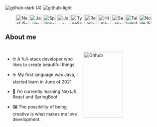 <link rel="stylesheet" href="https://cdn.jsdelivr.net/gh/devicons/devicon@v2.15.1/devicon.min.css">

![github-dark (4)](https://user-images.githubusercontent.com/94193637/210787501-5f111640-623e-4f77-b855-fc352c26faee.png#gh-dark-mode-only)
![github-light](https://user-images.githubusercontent.com/94193637/210789843-0fc80e0a-d51c-4df6-93c8-41167883652f.png#gh-light-mode-only)

<div align="center">
<img align="center" alt="NextJS-logo" height="30" width="40" src="https://cdn.jsdelivr.net/gh/devicons/devicon/icons/nextjs/nextjs-original.svg" title=NextJS /> 
<img align="center" alt="Java-Logo" height="30" width="40" src="https://cdn.jsdelivr.net/gh/devicons/devicon/icons/java/java-plain-wordmark.svg" title=Java /> 
<img align="center" alt="Spring-Logo" height="30" width="40" src="https://cdn.jsdelivr.net/gh/devicons/devicon/icons/spring/spring-original-wordmark.svg" title=Spring-Boot />
<img align="center" alt="Js-Logo" height="30" width="40" src="https://cdn.jsdelivr.net/gh/devicons/devicon/icons/javascript/javascript-original.svg" title=JavaScript />
<img align="center" alt="TypeScript-logo" height="30" width="40" src="https://cdn.jsdelivr.net/gh/devicons/devicon/icons/typescript/typescript-plain.svg" title=TypeScript />
<img align="center" alt="React-logo" height="30" width="40" src="https://cdn.jsdelivr.net/gh/devicons/devicon/icons/react/react-original-wordmark.svg" title=React />
<img align="center" alt="Html-logo" height="30" width="40" src="https://cdn.jsdelivr.net/gh/devicons/devicon/icons/html5/html5-plain-wordmark.svg" title=HTML /> 
<img align="center" alt="Sass-logo" height="30" width="40" src="https://cdn.jsdelivr.net/gh/devicons/devicon/icons/sass/sass-original.svg" title=CSS />
<img align="center" alt="Tailwind-logo" height="30" width="40" src="https://cdn.jsdelivr.net/gh/devicons/devicon@latest/icons/tailwindcss/tailwindcss-original.svg" title=Tailwind />
<img align="center" alt="NodeJS-logo" height="30" width="40" src="https://cdn.jsdelivr.net/gh/devicons/devicon/icons/nodejs/nodejs-original.svg" title=NodeJS />

</div>

## About me          
<br>

<img width="50%" height="210em" align="right" alt="Github" src="https://github-readme-stats.vercel.app/api/top-langs/?username=Norrels&layout=compact&langs_count=7&theme=swift"/>

- 🤓 A full-stack developer who likes to create beautiful things

- :coffee: My first language was Java, I started learn in June of 2021

- :blue_book:  I’m currently learning NextJS, React and SpringBoot

- 🖼️ The possibility of being creative is what makes me love development.

